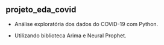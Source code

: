 ## projeto_eda_covid

- Análise exploratória dos dados do COVID-19 com Python.

- Utilizando biblioteca Arima e Neural Prophet.